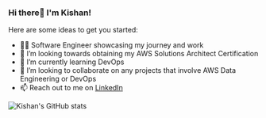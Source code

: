 ### Hi there👋 I'm Kishan!

Here are some ideas to get you started:

- 👨‍💻 Software Engineer showcasing my journey and work 
- 🔭 I’m looking towards obtaining my AWS Solutions Architect Certification
- 🌱 I’m currently learning DevOps
- 👯 I’m looking to collaborate on any projects that involve AWS Data Engineering or DevOps
- 📫 Reach out to me on [LinkedIn](www.linkedin.com/in/kishan-vaja-744996162)

<!-- GitHub stats from [![Anurag's GitHub stats](https://github-readme-stats.vercel.app/api?username=anuraghazra)](https://github.com/anuraghazra/github-readme-stats) -->

![Kishan's GitHub stats](https://github-readme-stats.vercel.app/api?username=KishGit153&show_icons=true&theme=dracula)


